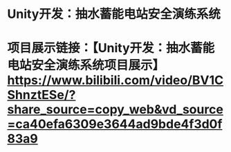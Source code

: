 # Unity开发：抽水蓄能电站安全演练系统
# 项目展示链接：【Unity开发：抽水蓄能电站安全演练系统项目展示】 https://www.bilibili.com/video/BV1CShnztESe/?share_source=copy_web&vd_source=ca40efa6309e3644ad9bde4f3d0f83a9
